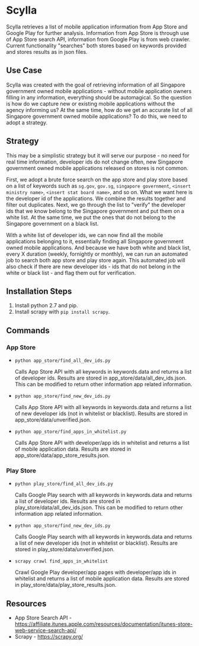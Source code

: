 # Scylla

Scylla retrieves a list of mobile application information from App Store and Google Play for further analysis. Information from App Store is through use of App Store search API, information from Google Play is from web crawler. Current functionality "searches" both stores based on keywords provided and stores results as in json files.

## Use Case

Scylla was created with the goal of retrieving information of all Singapore government owned mobile applications - without mobile application owners filling in any information, everything should be automagical. So the question is how do we capture new or existing mobile applications without the agency informing us? At the same time, how do we get an accurate list of all Singapore government owned mobile applications? To do this, we need to adopt a strategy.

## Strategy

This may be a simplistic strategy but it will serve our purpose - no need for real time information, developer ids do not change often, new Singapore government owned mobile applications released on stores is not common.

First, we adopt a brute force search on the app store and play store based on a list of keywords such as `sg.gov`, `gov.sg`, `singapore government`, `<insert ministry name>`, `<insert stat board name>`, and so on. What we want here is the developer id of the applications. We combine the results together and filter out duplicates. Next, we go through the list to "verify" the developer ids that we know belong to the Singapore government and put them on a white list. At the same time, we put the ones that do not belong to the Singapore government on a black list.

With a white list of developer ids, we can now find all the mobile applications belonging to it, essentially finding all Singapore government owned mobile applications. And because we have both white and black list, every X duration (weekly, fornightly or monthly), we can run an automated job to search both app store and play store again. This automated job will also check if there are new developer ids - ids that do not belong in the white or black list - and flag them out for verification.

## Installation Steps

1. Install python 2.7 and pip.
2. Install scrapy with `pip install scrapy`.

## Commands

### App Store

- `python app_store/find_all_dev_ids.py`

  Calls App Store API with all keywords in keywords.data and returns a list of developer ids. Results are stored in app_store/data/all_dev_ids.json. This can be modified to return other information app related information.

- `python app_store/find_new_dev_ids.py`

  Calls App Store API with all keywords in keywords.data and returns a list of new developer ids (not in whitelist or blacklist). Results are stored in app_store/data/unverified.json.

- `python app_store/find_apps_in_whitelist.py`

  Calls App Store API with developer/app ids in whitelist and returns a list of mobile application data. Results are stored in app_store/data/app_store_results.json.

### Play Store

- `python play_store/find_all_dev_ids.py`

  Calls Google Play search with all keywords in keywords.data and returns a list of developer ids. Results are stored in play_store/data/all_dev_ids.json. This can be modified to return other information app related information.

- `python app_store/find_new_dev_ids.py`

  Calls Google Play search with all keywords in keywords.data and returns a list of new developer ids (not in whitelist or blacklist). Results are stored in play_store/data/unverified.json.

- `scrapy crawl find_apps_in_whitelist`

  Crawl Google Play developer/app pages with developer/app ids in whitelist and returns a list of mobile application data. Results are stored in play_store/data/play_store_results.json.

## Resources

- App Store Search API - https://affiliate.itunes.apple.com/resources/documentation/itunes-store-web-service-search-api/
- Scrapy - https://scrapy.org/
